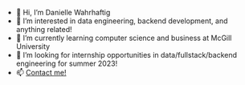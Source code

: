 - 👋 Hi, I’m Danielle Wahrhaftig
- 👀 I’m interested in data engineering, backend development, and anything related!
- 🌱 I’m currently learning computer science and business at McGill University
- 💞️ I’m looking for internship opportunities in data/fullstack/backend engineering for summer 2023!
- 📫 [Contact me!](mailto:daniellewahrhaftig@gmail.com) 
<!---
Daniellewahr/Daniellewahr is a ✨ special ✨ repository because its `README.md` (this file) appears on your GitHub profile.
You can click the Preview link to take a look at your changes.
--->
